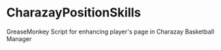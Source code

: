 # CharazayPositionSkills
GreaseMonkey Script for enhancing player's page in Charazay Basketball Manager

